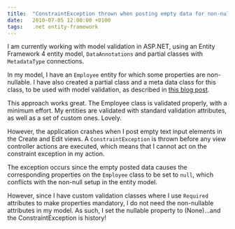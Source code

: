 ```yaml
---
title:	"ConstraintException thrown when posting empty data for non-nullable properties"
date:	2010-07-05 12:00:00 +0100
tags: 	.net entity-framework
---
```



I am currently working with model validation in ASP.NET, using an Entity Framework 4
entity model, `DataAnnotations` and partial classes with `MetadataType` connections.

In my model, I have an `Employee` entity for which some properties are non-nullable.
I have also created a partial class and a meta data class for this class, to be used
with model validation, as described in [this blog post](http://weblogs.asp.net/scottgu/archive/2010/01/15/asp-net-mvc-2-model-validation.aspx#7311799).

This approach works great. The Employee class is validated properly, with a minimum
effort. My entities are validated with standard validation attributes, as well as a
set of custom ones. Lovely.

However, the application crashes when I post empty text input elements in the Create
and Edit views. A `ConstraintException` is thrown before any view controller actions
are executed, which means that I cannot act on the constraint exception in my action.

The exception occurs since the empty posted data causes the corresponding properties
on the `Employee` class to be set to `null`, which conflicts with the non-null setup
in the entity model.

However, since I have custom validation classes where I use `Required` attributes to
make properties mandatory, I do not need the non-nullable attributes in my model. As
such, I set the nullable property to (None)...and the ConstraintException is history!